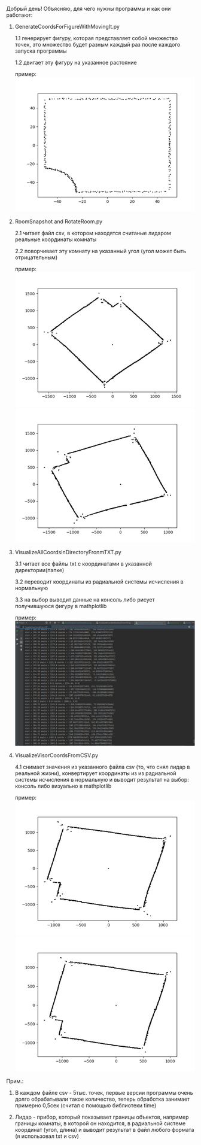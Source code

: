 Добрый день!
Объясняю, для чего нужны программы и как они работают:
1. GenerateCoordsForFigureWithMovingIt.py

    1.1 генерирует фигуру, которая представляет собой множество точек, это множество будет разным каждый раз после каждого запуска программы

    1.2 двигает эту фигуру на указанное растояние
    
    пример:     
    ![Пример работы программы 1](https://github.com/novik1908/CodeForCV/raw/master/image/primer1.png)
2. RoomSnapshot and RotateRoom.py
   
    2.1 читает файл csv, в котором находятся считаные лидаром реальные координаты комнаты
   
    2.2 поворчивает эту комнату на указанный угол (угол может быть отрицательным)
 
    пример:     
    ![Пример работы программы 2](https://github.com/novik1908/CodeForCV/raw/master/image/primer2_1.png)
    ![Пример работы программы 2](https://github.com/novik1908/CodeForCV/raw/master/image/primer2_2.png)
3. VisualizeAllCoordsInDirectoryFronmTXT.py

    3.1 читает все файлы txt с координатами в указанной директории(папке)
   
    3.2 переводит координаты из радиальной системы исчисления в нормальную
   
    3.3 на выбор выводит данные на консоль либо рисует получившуюся фигуру в mathplotlib

    пример:     
    ![Пример работы программы 3](https://github.com/novik1908/CodeForCV/raw/master/image/primer3.PNG)
4. VisualizeVisorCoordsFromCSV.py

    4.1 снимает значения из указанного файла csv (то, что снял лидар в реальной жизни), конвертирует координаты из из радиальной системы исчисления в нормальную и выводит результат на выбор: консоль либо визуально в mathplotlib

    пример:     
    ![Пример работы программы 4](https://github.com/novik1908/CodeForCV/raw/master/image/primer4_1.png)
    ![Пример работы программы 4](https://github.com/novik1908/CodeForCV/raw/master/image/primer4_2.png)
    
Прим.: 
1. В каждом файле csv - 5тыс. точек, первые версии программы очень долго обрабатывали такое количество, теперь обработка занимает примерно 0,5сек (считал с помощью библиотеки time)

2. Лидар - прибор, который показывает границы объектов, например границы комнаты, в которой он находится, в радиальной системе координат (угол, длина) и выводит результат в файл любого формата (я использовал txt и csv)
